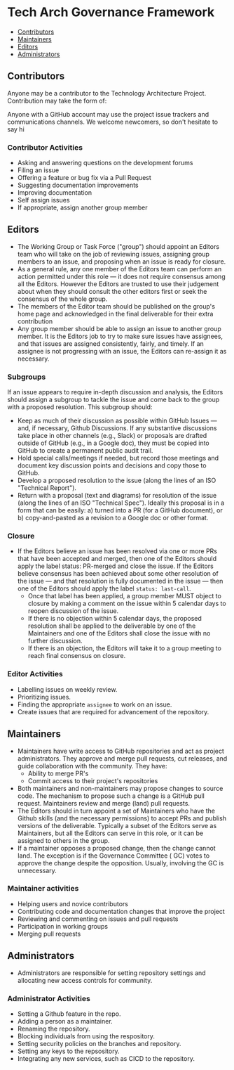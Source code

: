 # Tech Arch Governance Framework

* [Contributors](#contributors)
* [Maintainers](#maintainers)
* [Editors](#editors)
* [Administrators](#administrators)

## Contributors

Anyone may be a contributor to the Technology Architecture Project. Contribution
may take the form of:

Anyone with a GitHub account may use the project issue trackers and
communications channels. We welcome newcomers, so don't hesitate to say hi

### Contributor Activities

* Asking and answering questions on the development forums
* Filing an issue
* Offering a feature or bug fix via a Pull Request
* Suggesting documentation improvements
* Improving documentation
* Self assign issues
* If appropriate, assign another group member

## Editors

* The Working Group or Task Force ("group") should appoint an Editors team who
  will take on the job of reviewing issues, assigning group members to an issue,
  and proposing when an issue is ready for closure.
* As a general rule, any one member of the Editors team can perform an action
  permitted under this role — it does not require consensus among all the
  Editors. However the Editors are trusted to use their judgement about when
  they should consult the other editors first or seek the consensus of the whole
  group.
* The members of the Editor team should be published on the group's home page
  and acknowledged in the final deliverable for their extra contribution
* Any group member should be able to assign an issue to another group member. It
  is the Editors job to try to make sure issues have assignees, and that issues
  are assigned consistently, fairly, and timely. If an assignee is not
  progressing with an issue, the Editors can re-assign it as necessary.

### Subgroups

If an issue appears to require in-depth discussion and analysis, the Editors should assign a subgroup to tackle the issue and come back to the group with a proposed resolution. This subgroup should:
* Keep as much of their discussion as possible within GitHub Issues — and, if necessary, Github Discussions. If any substantive discussions take place in other channels (e.g., Slack) or proposals are drafted outside of GitHub (e.g., in a Google doc), they must be copied into GitHub to create a permanent public audit trail.
* Hold special calls/meetings if needed, but record those meetings and document key discussion points and decisions and copy those to GitHub.
* Develop a proposed resolution to the issue (along the lines of an ISO "Technical Report").
* Return with a proposal (text and diagrams) for resolution of the issue (along the lines of an ISO "Technical Spec"). Ideally this proposal is in a form that can be easily: a) turned into a PR (for a GitHub document), or b) copy-and-pasted as a revision to a Google doc or other format.

### Closure

* If the Editors believe an issue has been resolved via one or more PRs that have been accepted and merged, then one of the Editors should apply the label status: PR-merged and close the issue. If the Editors believe consensus has been achieved about some other resolution of the issue — and that resolution is fully documented in the issue — then one of the Editors should apply the label `status: last-call`.
  * Once that label has been applied, a group member MUST object to closure by making a comment on the issue within 5 calendar days to reopen discussion of the issue.
  * If there is no objection within 5 calendar days, the proposed resolution shall be applied to the deliverable by one of the Maintainers and one of the Editors shall close the issue with no further discussion.
  * If there is an objection, the Editors will take it to a group meeting to reach final consensus on closure.

### Editor Activities

* Labelling issues on weekly review.
* Prioritizing issues.
* Finding the appropriate `assignee` to work on an issue.
* Create issues that are required for advancement of the repository.

## Maintainers

* Maintainers have write access to GitHub repositories and act as project
  administrators. They approve and merge pull requests, cut releases, and guide
  collaboration with the community. They have:
  * Ability to merge PR's
  * Commit access to their project's repositories
* Both maintainers and non-maintainers may propose changes to source code. The
mechanism to propose such a change is a GitHub pull request. Maintainers review
and merge (land) pull requests.
* The Editors should in turn appoint a set of Maintainers who have the Github
  skills (and the necessary permissions) to accept PRs and publish versions of
  the deliverable. Typically a subset of the Editors serve as Maintainers, but
  all the Editors can serve in this role, or it can be assigned to others in the
  group.
* If a maintainer opposes a proposed change, then the change cannot land. The
  exception is if the Governance Committee ( GC) votes to approve the change
  despite the opposition. Usually, involving the GC is unnecessary.

### Maintainer activities

* Helping users and novice contributors
* Contributing code and documentation changes that improve the project
* Reviewing and commenting on issues and pull requests
* Participation in working groups
* Merging pull requests

## Administrators

* Administrators are responsible for setting repository settings and allocating
  new access controls for community. 
  
### Administrator Activities

* Setting a Github feature in the repo.
* Adding a person as a maintainer.
* Renaming the repository.
* Blocking individuals from using the respository.
* Setting security policies on the branches and repository.
* Setting any keys to the repsository.
* Integrating any new services, such as CICD to the repository.
